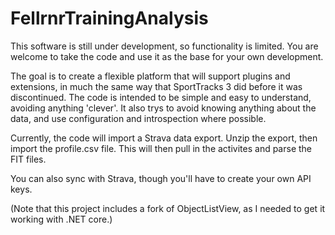 # FellrnrTrainingAnalysis

This software is still under development, so functionality is limited. You are welcome to take the code and use it as the base for your own development. 

The goal is to create a flexible platform that will support plugins and extensions, in much the same way that SportTracks 3 did before it was discontinued. The code is intended to be simple and easy to understand, avoiding anything 'clever'. It also trys to avoid knowing anything about the data, and use configuration and introspection where possible. 

Currently, the code will import a Strava data export. Unzip the export, then import the profile.csv file. This will then pull in the activites and parse the FIT files.

You can also sync with Strava, though you'll have to create your own API keys. 

(Note that this project includes a fork of ObjectListView, as I needed to get it working with .NET core.)
